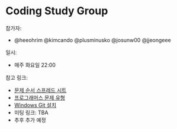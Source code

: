 # Coding Study Group
참가자: 
- @heeohrim @kimcando @plusminusko @josunw00 @jjeongeee  

일시: 
- 매주 화요일 22:00  

참고 링크: 
- [문제 순서 스프레드 시트](https://docs.google.com/spreadsheets/d/1KlgXTccYH2Tgl9_EZ_yZyFos9pCPCL_jJjVRCEleFkI/edit#gid=0)  
- [프로그래머스 문제 유형](https://programmers.co.kr/learn/challenges)
- [Windows Git 설치](https://heeohrim.tistory.com/4)
- 미팅 링크: TBA
- 추후 추가 예정
